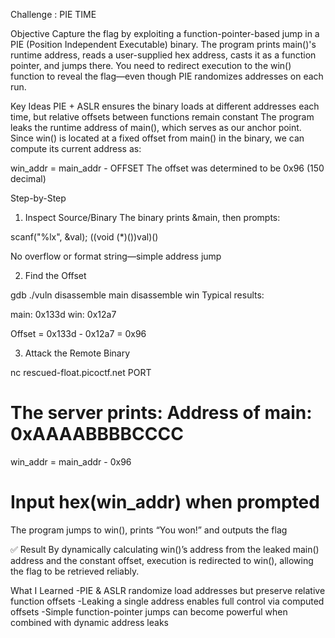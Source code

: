 Challenge : PIE TIME

Objective
Capture the flag by exploiting a function-pointer-based jump in a PIE (Position Independent Executable) binary. The program prints main()'s runtime address, reads a user-supplied hex address, casts it as a function pointer, and jumps there. You need to redirect execution to the win() function to reveal the flag—even though PIE randomizes addresses on each run.

Key Ideas
PIE + ASLR ensures the binary loads at different addresses each time, but relative offsets between functions remain constant 
The program leaks the runtime address of main(), which serves as our anchor point.
Since win() is located at a fixed offset from main() in the binary, we can compute its current address as:

win_addr = main_addr - OFFSET
The offset was determined to be 0x96 (150 decimal) 

Step-by-Step

1. Inspect Source/Binary
The binary prints &main, then prompts:

scanf("%lx", &val);
((void (*)())val)()

No overflow or format string—simple address jump 


2. Find the Offset

gdb ./vuln
disassemble main
disassemble win
Typical results:

main: 0x133d
win:  0x12a7

Offset = 0x133d - 0x12a7 = 0x96 


3. Attack the Remote Binary

nc rescued-float.picoctf.net PORT
# The server prints: Address of main: 0xAAAABBBBCCCC
win_addr = main_addr - 0x96
# Input hex(win_addr) when prompted
The program jumps to win(), prints “You won!” and outputs the flag 


✅ Result
By dynamically calculating win()’s address from the leaked main() address and the constant offset, execution is redirected to win(), allowing the flag to be retrieved reliably.

What I Learned
-PIE & ASLR randomize load addresses but preserve relative function offsets
-Leaking a single address enables full control via computed offsets
-Simple function-pointer jumps can become powerful when combined with dynamic address leaks
